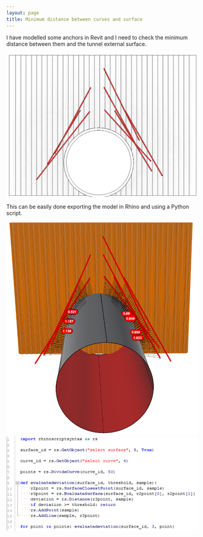 ```yaml
---
layout: page
title: Minimum distance between curves and surface
---
```


I have modelled some anchors in Revit and I need to check the minimum distance between them and the tunnel external surface.

<img src="/scripts/img/minDist.PNG" width="720">

This can be easily done exporting the model in Rhino and using a Python script.

<img src="/scripts/img/minDist1.PNG" width="720">

<img src="/scripts/img/minDist2.PNG" width="720">
